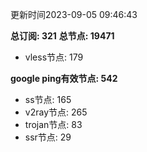 更新时间2023-09-05 09:46:43

**总订阅: 321**
**总节点: 19471**
- vless节点: 179

**google ping有效节点: 542**
- ss节点: 165
- v2ray节点: 265
- trojan节点: 83
- ssr节点: 29
